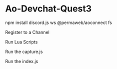 # Ao-Devchat-Quest3

npm install discord.js ws @permaweb/aoconnect fs

Register to a Channel

Run Lua Scripts

Run the capture.js

Run the index.js
